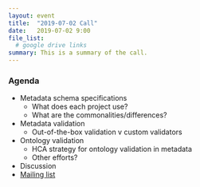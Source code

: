 ```yaml
---
layout: event
title:  "2019-07-02 Call"
date:   2019-07-02 9:00
file_list:
  # google drive links
summary: This is a summary of the call.
---
```

### Agenda
- Metadata schema specifications
  - What does each project use?
  - What are the commonalities/differences?
- Metadata validation
  - Out-of-the-box validation v custom validators
- Ontology validation
  - HCA strategy for ontology validation in metadata
  - Other efforts?
- Discussion
- [Mailing list](https://lists.hubmapconsortium.org/g/xconsortiumdatacuration)
